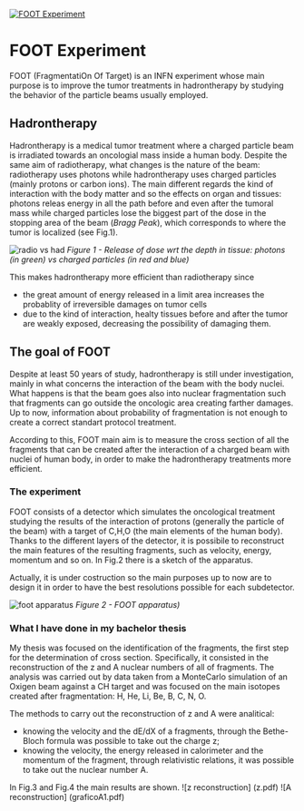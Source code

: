 [![FOOT Experiment](http://www.lnf.infn.it/divric/nuclear/FOOTlogo.jpg)](https://web.infn.it/foot/en/home/)


# FOOT Experiment
FOOT (FragmentatiOn Of Target) is an INFN experiment whose main purpose is to improve the tumor treatments in hadrontherapy by studying the behavior of the particle beams usually employed. 

## Hadrontherapy
Hadrontherapy is a medical tumor treatment where a charged particle beam is irradiated towards an oncologial mass inside a human body. Despite the same aim of radiotherapy, what changes is the nature of the beam: radiotherapy uses photons while hadrontherapy uses charged particles (mainly protons or carbon ions).
The main different regards the kind of interaction with the body matter and so the effects on organ and tissues: photons releas energy in all the path before and even after the tumoral mass while charged particles lose the biggest part of the dose in the stopping area of the beam (*Bragg Peak*), which corresponds to where the tumor is localized (see Fig.1).

![radio vs had](https://www.scripps.org/sparkle-assets/images/hi_res_bragg_peak.jpg) 
*Figure 1 - Release of dose wrt the depth in tissue: photons (in green) vs charged particles (in red and blue)*

This makes hadrontherapy more efficient than radiotherapy since 
* the great amount of energy released in a limit area increases the probablity of irreversible damages on tumor cells
* due to the kind of interaction, healty tissues before and after the tumor are weakly exposed, decreasing the possibility of damaging them.

## The goal of FOOT
Despite at least 50 years of study, hadrontherapy is still under investigation, mainly in what concerns the interaction of the beam with the body nuclei. What happens is that the beam goes also into nuclear fragmentation such that fragments can go outside the oncologic area creating farther damages. Up to now, information about probability of fragmentation is not enough to create a correct standart protocol treatment.

According to this, FOOT main aim is to measure the cross section of all the fragments that can be created after the interaction of a charged beam with nuclei of human body, in order to make the hadrontherapy treatments more efficient.

### The experiment
FOOT consists of a detector which simulates the oncological treatment studying the results of the interaction of protons (generally the particle of the beam) with a target of C,H,O (the main elements of the human body). Thanks to the different layers of the detector, it is possibile to reconstruct the main features of the resulting fragments, such as velocity, energy, momentum and so on. In Fig.2 there is a sketch of the apparatus.

Actually, it is under costruction so the main purposes up to now are to design it in order to have the best resolutions possible for each subdetector.

![foot apparatus](https://physics-astronomy.unibo.it/en/research/projects-and-research-lines/international-projects/foot-experiment/@@unibo.tiles.multi.album/599f0b25fdb14d50b1e8b0ec067686f9/@@obj-images/126a1e9740254affac27cabea89343c6/21f14050-f47a-4a23-97eb-0a85627df4fd.png)
*Figure 2 - FOOT apparatus)*

### What I have done in my bachelor thesis
My thesis was focused on the identification of the fragments, the first step for the determination of cross section. Specifically, it consisted in the reconstruction of the z and A nuclear numbers of all of fragments.
The analysis was carried out by data taken from a MonteCarlo simulation of an Oxigen beam against a CH target and was focused on the main isotopes created after fragmentation: H, He, Li, Be, B, C, N, O.

The methods to carry out the reconstruction of z and A were analitical:
* knowing the velocity and the dE/dX of a fragments, through the Bethe-Bloch formula was possible to take out the charge z;
* knowing the velocity, the energy released in calorimeter and the momentum of the fragment, through relativistic relations, it was possible to take out the nuclear number A.

In Fig.3 and Fig.4 the main results are shown.
![z reconstruction] (z.pdf)
![A reconstruction] (graficoA1.pdf)


